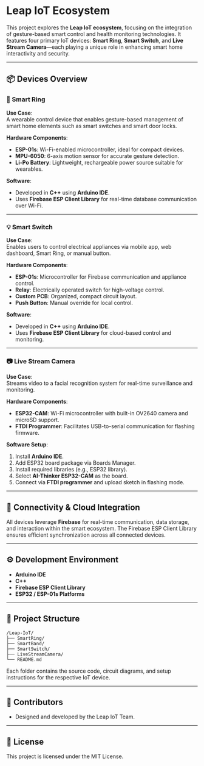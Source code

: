 # Leap IoT Ecosystem

This project explores the **Leap IoT ecosystem**, focusing on the integration of gesture-based smart control and health monitoring technologies. It features four primary IoT devices: **Smart Ring**, **Smart Switch**, and **Live Stream Camera**—each playing a unique role in enhancing smart home interactivity and security.

---

## 📦 Devices Overview

### 🔘 Smart Ring

**Use Case**:  
A wearable control device that enables gesture-based management of smart home elements such as smart switches and smart door locks.

**Hardware Components**:
- **ESP-01s**: Wi-Fi-enabled microcontroller, ideal for compact devices.
- **MPU-6050**: 6-axis motion sensor for accurate gesture detection.
- **Li-Po Battery**: Lightweight, rechargeable power source suitable for wearables.

**Software**:
- Developed in **C++** using **Arduino IDE**.
- Uses **Firebase ESP Client Library** for real-time database communication over Wi-Fi.

---

### 💡 Smart Switch

**Use Case**:  
Enables users to control electrical appliances via mobile app, web dashboard, Smart Ring, or manual button.

**Hardware Components**:
- **ESP-01s**: Microcontroller for Firebase communication and appliance control.
- **Relay**: Electrically operated switch for high-voltage control.
- **Custom PCB**: Organized, compact circuit layout.
- **Push Button**: Manual override for local control.

**Software**:
- Developed in **C++** using **Arduino IDE**.
- Uses **Firebase ESP Client Library** for cloud-based control and monitoring.

---

### 📷 Live Stream Camera

**Use Case**:  
Streams video to a facial recognition system for real-time surveillance and monitoring.

**Hardware Components**:
- **ESP32-CAM**: Wi-Fi microcontroller with built-in OV2640 camera and microSD support.
- **FTDI Programmer**: Facilitates USB-to-serial communication for flashing firmware.

**Software Setup**:
1. Install **Arduino IDE**.
2. Add ESP32 board package via Boards Manager.
3. Install required libraries (e.g., ESP32 library).
4. Select **AI-Thinker ESP32-CAM** as the board.
5. Connect via **FTDI programmer** and upload sketch in flashing mode.

---

## 📡 Connectivity & Cloud Integration

All devices leverage **Firebase** for real-time communication, data storage, and interaction within the smart ecosystem. The Firebase ESP Client Library ensures efficient synchronization across all connected devices.

---

## ⚙️ Development Environment

- **Arduino IDE**
- **C++**
- **Firebase ESP Client Library**
- **ESP32 / ESP-01s Platforms**

---

## 📁 Project Structure

```
/Leap-IoT/
├── SmartRing/
├── SmartBand/
├── SmartSwitch/
├── LiveStreamCamera/
└── README.md
```

Each folder contains the source code, circuit diagrams, and setup instructions for the respective IoT device.

---

## 🤝 Contributors

- Designed and developed by the Leap IoT Team.

---

## 📜 License

This project is licensed under the MIT License.
